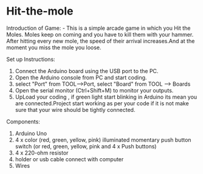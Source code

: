 # Hit-the-mole

Introduction of Game: - This is a simple arcade game in which you Hit the Moles. Moles keep on coming and you have to kill them with your hammer. After hitting every new mole, the speed of their arrival increases.And at the moment you miss the mole you loose.

Set up Instructions:

1. Connect the Arduino board using the USB port to the PC.
2. Open the Arduino console from PC and start coding.
3. select "Port" from TOOL-->Port, select "Board" from TOOL --> Boards
4. Open the serial monitor (Ctrl+Shift+M) to monitor your outputs.
5. UpLoad your coding , if green light start blinking in Arduino its mean you are connected.Project start working as per your code if it is not make sure that your wire should be tightly connected.

Components: 
1. Arduino Uno 
2. 4 x color (red, green, yellow, pink) illuminated momentary push button switch (or red, green, yellow, pink and 4 x Push buttons) 
3. 4 x 220-ohm resistor 
4. holder or usb cable connect with computer 
5. Wires

